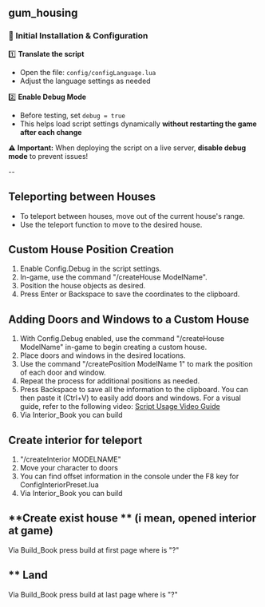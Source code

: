 
## gum_housing 

### 📌 Initial Installation & Configuration  

1️⃣ **Translate the script**  
   - Open the file: `config/configLanguage.lua`  
   - Adjust the language settings as needed  

2️⃣ **Enable Debug Mode**  
   - Before testing, set `debug = true`  
   - This helps load script settings dynamically **without restarting the game after each change**  

⚠️ **Important:** When deploying the script on a live server, **disable debug mode** to prevent issues!  


--

## Teleporting between Houses
- To teleport between houses, move out of the current house's range.
- Use the teleport function to move to the desired house.

## **Custom House Position Creation**
1. Enable Config.Debug in the script settings.
2. In-game, use the command "/createHouse ModelName".
3. Position the house objects as desired.
4. Press Enter or Backspace to save the coordinates to the clipboard.

## **Adding Doors and Windows to a Custom House**
1. With Config.Debug enabled, use the command "/createHouse ModelName" in-game to begin creating a custom house.
2. Place doors and windows in the desired locations.
3. Use the command "/createPosition ModelName 1" to mark the position of each door and window.
4. Repeat the process for additional positions as needed.
5. Press Backspace to save all the information to the clipboard. You can then paste it (Ctrl+V) to easily add doors and windows.
For a visual guide, refer to the following video: [Script Usage Video Guide](https://youtu.be/QnCAQtMmEM8)
6. Via Interior_Book you can build

## **Create interior for teleport**
1. "/createInterior MODELNAME"
2. Move your character to doors
3. You can find offset information in the console under the F8 key for ConfigInteriorPreset.lua
4. Via Interior_Book you can build

## **Create exist house ** (i mean, opened interior at game)
Via Build_Book press build at first page where is "?"

## ** Land 
Via Build_Book press build at last page where is "?"

